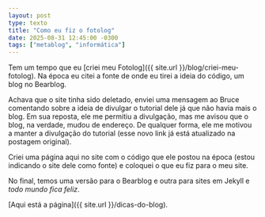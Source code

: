 ```yaml
---
layout: post
type: texto
title: "Como eu fiz o fotolog"
date: 2025-08-31 12:45:00 -0300
tags: ["metablog", "informática"]
---
```

Tem um tempo que eu [criei meu Fotolog]({{ site.url }}/blog/criei-meu-fotolog). Na época eu citei a fonte de onde eu tirei a ideia do código, um blog no Bearblog.  

Achava que o site tinha sido deletado, enviei uma mensagem ao Bruce comentando sobre a ideia de divulgar o tutorial dele já que não havia mais o blog. Em sua reposta, ele me permitiu a divulgação, mas me avisou que o blog, na verdade, mudou de endereço. De qualquer forma, ele me motivou a manter a divulgação do tutorial (esse novo link já está atualizado na postagem original).  

Criei uma página aqui no site com o código que ele postou na época (estou indicando o site dele como fonte) e coloquei o que eu fiz para o meu site.  

No final, temos uma versão para o Bearblog e outra para sites em Jekyll e *todo mundo fica feliz*.  

[Aqui está a página]({{ site.url }}/dicas-do-blog).